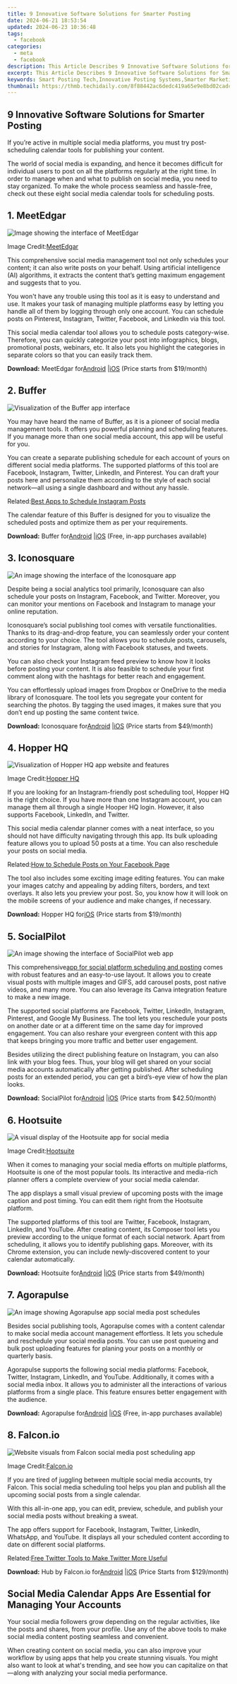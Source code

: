 ```yaml
---
title: 9 Innovative Software Solutions for Smarter Posting
date: 2024-06-21 18:53:54
updated: 2024-06-23 10:36:48
tags:
  - facebook
categories:
  - meta
  - facebook
description: This Article Describes 9 Innovative Software Solutions for Smarter Posting
excerpt: This Article Describes 9 Innovative Software Solutions for Smarter Posting
keywords: Smart Posting Tech,Innovative Posting Systems,Smarter Marketing Tools,Advanced Content Platforms,Efficient Publishing Software,Next-Gen Blogging Aids,Creative Editorial Solutions
thumbnail: https://thmb.techidaily.com/8f88442ac6dedc419a65e9e8bd02cadcc874f8f080f0e1330c1b328f3cf15bd0.jpg
---
```


## 9 Innovative Software Solutions for Smarter Posting

 If you’re active in multiple social media platforms, you must try post-scheduling calendar tools for publishing your content.

 The world of social media is expanding, and hence it becomes difficult for individual users to post on all the platforms regularly at the right time. In order to manage when and what to publish on social media, you need to stay organized. To make the whole process seamless and hassle-free, check out these eight social media calendar tools for scheduling posts.

## 1. MeetEdgar

![Image showing the interface of MeetEdgar](https://static1.makeuseofimages.com/wordpress/wp-content/uploads/2021/07/Post-Scheduling-Tools-MeetEdgar.jpg)

 Image Credit:[MeetEdgar](https://meetedgar.com/features/)

 This comprehensive social media management tool not only schedules your content; it can also write posts on your behalf. Using artificial intelligence (AI) algorithms, it extracts the content that’s getting maximum engagement and suggests that to you.

 You won't have any trouble using this tool as it is easy to understand and use. It makes your task of managing multiple platforms easy by letting you handle all of them by logging through only one account. You can schedule posts on Pinterest, Instagram, Twitter, Facebook, and LinkedIn via this tool.

 This social media calendar tool allows you to schedule posts category-wise. Therefore, you can quickly categorize your post into infographics, blogs, promotional posts, webinars, etc. It also lets you highlight the categories in separate colors so that you can easily track them.

**Download:** MeetEdgar for[Android](https://www.anrdoezrs.net/links/7251228/type/dlg/sid/UUmuoUeUpU2000310/https://play.google.com/store/apps/details?id=com.roederstudios.meetedgar.android&hl=en%5FUS&gl=US) |[iOS](https://apps.apple.com/us/app/meetedgar/id1439963514) (Price starts from $19/month)

## 2. Buffer

![Visualization of the Buffer app interface](https://static1.makeuseofimages.com/wordpress/wp-content/uploads/2021/07/Post-Scheduling-Tools-Buffer.jpg)

 You may have heard the name of Buffer, as it is a pioneer of social media management tools. It offers you powerful planning and scheduling features. If you manage more than one social media account, this app will be useful for you.

 You can create a separate publishing schedule for each account of yours on different social media platforms. The supported platforms of this tool are Facebook, Instagram, Twitter, LinkedIn, and Pinterest. You can draft your posts here and personalize them according to the style of each social network—all using a single dashboard and without any hassle.

 Related:[Best Apps to Schedule Instagram Posts](https://www.makeuseof.com/the-10-best-apps-to-schedule-instagram-posts/)

 The calendar feature of this Buffer is designed for you to visualize the scheduled posts and optimize them as per your requirements.

**Download:** Buffer for[Android](https://www.anrdoezrs.net/links/7251228/type/dlg/sid/UUmuoUeUpU2000310/https://play.google.com/store/apps/details?id=org.buffer.android&hl=en%5FUS&gl=US) |[iOS](https://apps.apple.com/us/app/buffer-for-social-media-twitter/id490474324) (Free, in-app purchases available)

## 3. Iconosquare

![An image showing the interface of the Iconosquare app](https://static1.makeuseofimages.com/wordpress/wp-content/uploads/2021/07/Post-Scheduling-Tools-Iconosquare.jpg)

 Despite being a social analytics tool primarily, Iconosquare can also schedule your posts on Instagram, Facebook, and Twitter. Moreover, you can monitor your mentions on Facebook and Instagram to manage your online reputation.

 Iconosquare’s social publishing tool comes with versatile functionalities. Thanks to its drag-and-drop feature, you can seamlessly order your content according to your choice. The tool allows you to schedule posts, carousels, and stories for Instagram, along with Facebook statuses, and tweets.

 You can also check your Instagram feed preview to know how it looks before posting your content. It is also feasible to schedule your first comment along with the hashtags for better reach and engagement.

 You can effortlessly upload images from Dropbox or OneDrive to the media library of Iconosquare. The tool lets you segregate your content for searching the photos. By tagging the used images, it makes sure that you don’t end up posting the same content twice.

**Download:** Iconosquare for[Android](https://www.anrdoezrs.net/links/7251228/type/dlg/sid/UUmuoUeUpU2000310/https://play.google.com/store/apps/details?id=com.tripnity.iconosquare&hl=en%5FIN&gl=US) |[iOS](https://apps.apple.com/us/app/iconosquare/id1150428618) (Price starts from $49/month)

## 4. Hopper HQ

![Visualization of Hopper HQ app website and features](https://static1.makeuseofimages.com/wordpress/wp-content/uploads/2021/07/Post-Scheduling-Tools-Hopper-HQ.jpg)

 Image Credit:[Hopper HQ](https://www.hopperhq.com/home/)

 If you are looking for an Instagram-friendly post scheduling tool, Hopper HQ is the right choice. If you have more than one Instagram account, you can manage them all through a single Hooper HQ login. However, it also supports Facebook, LinkedIn, and Twitter.

 This social media calendar planner comes with a neat interface, so you should not have difficulty navigating through this app. Its bulk uploading feature allows you to upload 50 posts at a time. You can also reschedule your posts on social media.

 Related:[How to Schedule Posts on Your Facebook Page](https://www.makeuseof.com/schedule-facebook-page-posts/)

 The tool also includes some exciting image editing features. You can make your images catchy and appealing by adding filters, borders, and text overlays. It also lets you preview your post. So, you know how it will look on the mobile screens of your audience and make changes, if necessary.

**Download:** Hopper HQ for[iOS](https://apps.apple.com/us/app/hopper-hq/id1186832293) (Price starts from $19/month)

## 5. SocialPilot

![An image showing the interface of SocialPilot web app](https://static1.makeuseofimages.com/wordpress/wp-content/uploads/2021/07/Post-Scheduling-Tools-SocialPilot .jpg)

 This comprehensive[app for social platform scheduling and posting](https://www.makeuseof.com/best-tiktok-schedulers-schedule-tiktok-videos/) comes with robust features and an easy-to-use layout. It allows you to create visual posts with multiple images and GIFS, add carousel posts, post native videos, and many more. You can also leverage its Canva integration feature to make a new image.

 The supported social platforms are Facebook, Twitter, LinkedIn, Instagram, Pinterest, and Google My Business. The tool lets you reschedule your posts on another date or at a different time on the same day for improved engagement. You can also reshare your evergreen content with this app that keeps bringing you more traffic and better user engagement.

 Besides utilizing the direct publishing feature on Instagram, you can also link with your blog fees. Thus, your blog will get shared on your social media accounts automatically after getting published. After scheduling posts for an extended period, you can get a bird’s-eye view of how the plan looks.

**Download:** SocialPilot for[Android](https://www.anrdoezrs.net/links/7251228/type/dlg/sid/UUmuoUeUpU2000310/https://play.google.com/store/apps/details?id=socialpilot.co&hl=en%5FUS&gl=US) |[iOS](https://apps.apple.com/us/app/socialpilot-social-media-tool/id975534251) (Price starts from $42.50/month)

## 6. Hootsuite

![A visual display of the Hootsuite app for social media](https://static1.makeuseofimages.com/wordpress/wp-content/uploads/2021/07/Post-Scheduling-Tools-Hootsuite .jpg)

 Image Credit:[Hootsuite](https://www.hootsuite.com/platform/")

 When it comes to managing your social media efforts on multiple platforms, Hootsuite is one of the most popular tools. Its interactive and media-rich planner offers a complete overview of your social media calendar.

 The app displays a small visual preview of upcoming posts with the image caption and post timing. You can edit them right from the Hootsuite platform.

 The supported platforms of this tool are Twitter, Facebook, Instagram, LinkedIn, and YouTube. After creating content, its Composer tool lets you preview according to the unique format of each social network. Apart from scheduling, it allows you to identify publishing gaps. Moreover, with its Chrome extension, you can include newly-discovered content to your calendar automatically.

**Download:** Hootsuite for[Android](https://www.anrdoezrs.net/links/7251228/type/dlg/sid/UUmuoUeUpU2000310/https://play.google.com/store/apps/details?id=com.hootsuite.droid.full&hl=en%5FUS&gl=US) |[iOS](https://apps.apple.com/us/app/hootsuite-social-media-tools/id341249709) (Price starts from $49/month)

## 7. Agorapulse

![An image showing Agorapulse app social media post schedules](https://static1.makeuseofimages.com/wordpress/wp-content/uploads/2021/07/Post-Scheduling-Tools-Agorapulse.jpg)

 Besides social publishing tools, Agorapulse comes with a content calendar to make social media account management effortless. It lets you schedule and reschedule your social media posts. You can use post queueing and bulk post uploading features for planing your posts on a monthly or quarterly basis.

 Agorapulse supports the following social media platforms: Facebook, Twitter, Instagram, LinkedIn, and YouTube. Additionally, it comes with a social media inbox. It allows you to administer all the interactions of various platforms from a single place. This feature ensures better engagement with the audience.

**Download:** Agorapulse for[Android](https://www.anrdoezrs.net/links/7251228/type/dlg/sid/UUmuoUeUpU2000310/https://play.google.com/store/apps/details?id=com.agorapulse.app&hl=en%5FUS&gl=US) |[iOS](https://apps.apple.com/us/app/agorapulse-companion-app/id990677994) (Free, in-app purchases available)

## 8. Falcon.io

![Website visuals from Falcon social media post scheduling app](https://static1.makeuseofimages.com/wordpress/wp-content/uploads/2021/07/Post-Scheduling-Tools-Falcon.jpg)

 Image Credit:[Falcon.io](https://www.falcon.io/)

 If you are tired of juggling between multiple social media accounts, try Falcon. This social media scheduling tool helps you plan and publish all the upcoming social posts from a single calendar.

 With this all-in-one app, you can edit, preview, schedule, and publish your social media posts without breaking a sweat.

 The app offers support for Facebook, Instagram, Twitter, LinkedIn, WhatsApp, and YouTube. It displays all your scheduled content according to date on different social platforms.

 Related:[Free Twitter Tools to Make Twitter More Useful](https://www.makeuseof.com/tag/free-tools-twitter-more-useful/)

**Download:** Hub by Falcon.io for[Android](https://www.anrdoezrs.net/links/7251228/type/dlg/sid/UUmuoUeUpU2000310/https://play.google.com/store/apps/details?id=dk.android.falconsocial&hl=en%5FUS&gl=US) |[iOS](https://apps.apple.com/us/app/hub-by-falcon-io/id892828968) (Price Starts from $129/month)

## Social Media Calendar Apps Are Essential for Managing Your Accounts

 Your social media followers grow depending on the regular activities, like the posts and shares, from your profile. Use any of the above tools to make social media content posting seamless and convenient.

 When creating content on social media, you can also improve your workflow by using apps that help you create stunning visuals. You might also want to look at what's trending, and see how you can capitalize on that—along with analyzing your social media performance.


<ins class="adsbygoogle"
     style="display:block"
     data-ad-format="autorelaxed"
     data-ad-client="ca-pub-7571918770474297"
     data-ad-slot="1223367746"></ins>



<ins class="adsbygoogle"
     style="display:block"
     data-ad-client="ca-pub-7571918770474297"
     data-ad-slot="8358498916"
     data-ad-format="auto"
     data-full-width-responsive="true"></ins>
